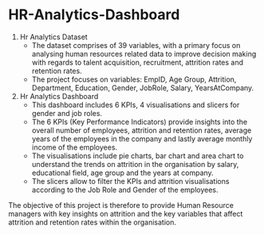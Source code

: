 # HR-Analytics-Dashboard
1. Hr Analytics Dataset
   - The dataset comprises of 39 variables, with a primary focus on analysing human resources related data to improve decision making with
     regards to talent acquisition, recruitment, attrition rates and retention rates.
   - The project focuses on variables: EmpID, Age Group, Attrition, Department, Education, Gender, JobRole, Salary, YearsAtCompany. 
2. Hr Analytics Dashboard
   - This dashboard includes 6 KPIs, 4 visualisations and slicers for gender and job roles.
   - The 6 KPIs (Key Performance Indicators) provide insights into the overall number of employees, attrition and retention rates, average
     years of the employees in the company and lastly average monthly income of the employees.
   - The visualisations include pie charts, bar chart and area chart to understand the trends on attrition in the organisation by salary,
     educational field, age group and the years at company.
   - The slicers allow to filter the KPIs and attrition visualisations according to the Job Role and Gender of the employees.

The objective of this project is therefore to provide Human Resource managers with key insights on attrition and the key variables that affect attrition and retention rates within the organisation.
